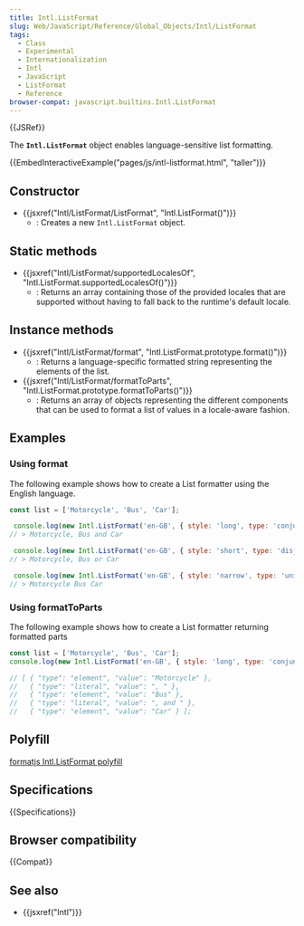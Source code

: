 ```yaml
---
title: Intl.ListFormat
slug: Web/JavaScript/Reference/Global_Objects/Intl/ListFormat
tags:
  - Class
  - Experimental
  - Internationalization
  - Intl
  - JavaScript
  - ListFormat
  - Reference
browser-compat: javascript.builtins.Intl.ListFormat
---
```

{{JSRef}}

The **`Intl.ListFormat`** object enables language-sensitive list formatting.

{{EmbedInteractiveExample("pages/js/intl-listformat.html", "taller")}}

<!-- The source for this interactive example is stored in a GitHub repository. If you'd like to contribute to the interactive examples project, please clone https://github.com/mdn/interactive-examples and send us a pull request. -->

## Constructor

- {{jsxref("Intl/ListFormat/ListFormat", "Intl.ListFormat()")}}
  - : Creates a new `Intl.ListFormat` object.

## Static methods

- {{jsxref("Intl/ListFormat/supportedLocalesOf", "Intl.ListFormat.supportedLocalesOf()")}}
  - : Returns an array containing those of the provided locales that are
    supported without having to fall back to the runtime's default locale.

## Instance methods

- {{jsxref("Intl/ListFormat/format", "Intl.ListFormat.prototype.format()")}}
  - : Returns a language-specific formatted string representing the elements of
    the list.
- {{jsxref("Intl/ListFormat/formatToParts", "Intl.ListFormat.prototype.formatToParts()")}}
  - : Returns an array of objects representing the different components that can
    be used to format a list of values in a locale-aware fashion.

## Examples

### Using format

The following example shows how to create a List formatter using the English
language.

```js
const list = ['Motorcycle', 'Bus', 'Car'];

 console.log(new Intl.ListFormat('en-GB', { style: 'long', type: 'conjunction' }).format(list));
// > Motorcycle, Bus and Car

 console.log(new Intl.ListFormat('en-GB', { style: 'short', type: 'disjunction' }).format(list));
// > Motorcycle, Bus or Car

 console.log(new Intl.ListFormat('en-GB', { style: 'narrow', type: 'unit' }).format(list));
// > Motorcycle Bus Car
```

### Using formatToParts

The following example shows how to create a List formatter returning formatted
parts

```js
const list = ['Motorcycle', 'Bus', 'Car'];
console.log(new Intl.ListFormat('en-GB', { style: 'long', type: 'conjunction' }).formatToParts(list));

// [ { "type": "element", "value": "Motorcycle" },
//   { "type": "literal", "value": ", " },
//   { "type": "element", "value": "Bus" },
//   { "type": "literal", "value": ", and " },
//   { "type": "element", "value": "Car" } ];
```

## Polyfill

[formatjs Intl.ListFormat polyfill](https://formatjs.io/docs/polyfills/intl-listformat)

## Specifications

{{Specifications}}

## Browser compatibility

{{Compat}}

## See also

- {{jsxref("Intl")}}
